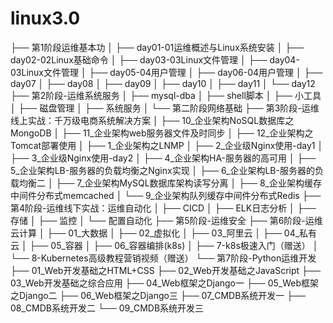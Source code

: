 # linux3.0
├── 第1阶段运维基本功
│   ├── day01-01运维概述与Linux系统安装
│   ├── day02-02Linux基础命令
│   ├── day03-03Linux文件管理
│   ├── day04-03Linux文件管理
│   ├── day05-04用户管理
│   ├── day06-04用户管理
│   ├── day07
│   ├── day08
│   ├── day09
│   ├── day10
│   ├── day11
│   └── day12
├── 第2阶段-运维系统服务
│   ├── mysql-dba
│   ├── shell脚本
│   ├── 小工具
│   ├── 磁盘管理
│   ├── 系统服务
│   └── 第二阶段网络基础
├── 第3阶段-运维线上实战：千万级电商系统解决方案
│   ├── 10_企业架构NoSQL数据库之MongoDB
│   ├── 11_企业架构web服务器文件及时同步
│   ├── 12_企业架构之Tomcat部署使用
│   ├── 1_企业架构之LNMP
│   ├── 2_企业级Nginx使用-day1
│   ├── 3_企业级Nginx使用-day2
│   ├── 4_企业架构HA-服务器的高可用
│   ├── 5_企业架构LB-服务器的负载均衡之Nginx实现
│   ├── 6_企业架构LB-服务器的负载均衡二
│   ├── 7_企业架构MySQL数据库架构读写分离
│   ├── 8_企业架构缓存中间件分布式memcached
│   └── 9_企业架构队列缓存中间件分布式Redis
├── 第4阶段-运维线下实战：运维自动化
│   ├── CICD
│   ├── ELK日志分析
│   ├── 存储
│   ├── 监控
│   └── 配置自动化
├── 第5阶段-运维安全
├── 第6阶段-运维云计算
│   ├── 01_大数据
│   ├── 02_虚拟化
│   ├── 03_阿里云
│   ├── 04_私有云
│   ├── 05_容器
│   ├── 06_容器编排(k8s)
│   ├── 7-k8s极速入门（赠送）
│   └── 8-Kubernetes高级教程营销视频（赠送）
└── 第7阶段-Python运维开发
    ├── 01_Web开发基础之HTML+CSS
    ├── 02_Web开发基础之JavaScript
    ├── 03_Web开发基础之综合应用
    ├── 04_Web框架之Django一
    ├── 05_Web框架之Django二
    ├── 06_Web框架之Django三
    ├── 07_CMDB系统开发一
    ├── 08_CMDB系统开发二
    └── 09_CMDB系统开发三
